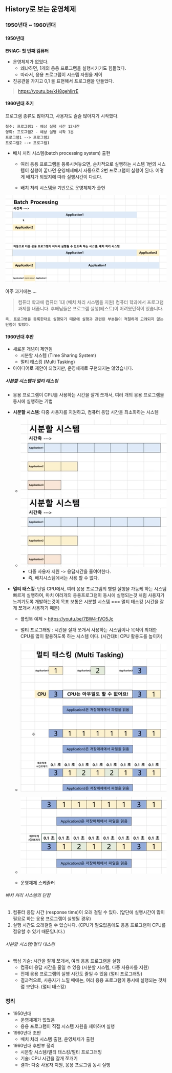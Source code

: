 ## History로 보는 운영체제

### 1950년대 ~ 1960년대

#### 1950년대
**ENIAC: 첫 번째 컴퓨터**
* 운영체제가 없었다. 
    * 왜냐하면, 1개의 응용 프로그램을 실행시키기도 힘들었다.
    * 따라서, 응용 프로그램이 시스템 자원을 제어
* 진공관을 가지고 0,1 을 표현해서 프로그램을 만들었다.
  
> https://youtu.be/kH8gehlirrE

#### 1960년대 초기
프로그램 종류도 많아지고, 사용자도 슬슬 많아지기 시작했다.

~~~
철수: 프로그램1 ‑ 예상 실행 시간 12시간
영희: 프로그램2 ‑ 예상 실행 시작 1분
프로그램1 ‑‑> 프로그램2
프로그램2 ‑‑> 프로그램1
~~~

* 배치 처리 시스템(batch processing system) 출현
    * 여러 응용 프로그램을 등록시켜놓으면, 순차적으로 실행하는 시스템
        1번의 시스템이 실행이 꿑나면 운영체제에서 자동으로 2번 프로그램이 실행이 된다.
        어떻게 배치가 되었지에 따라 실행시간이 다르다.

    * 배치 처리 시스템을 기반으로 운영체제가 출현

![batch processing](img/4-1.png)

아주 과거에는....
> 컴퓨터 학과에 컴퓨터 1대 (배치 처리 시스템을 지원)
    컴퓨터 학과에서 프로그램 과제를 내줍니다. 후배님들은 프로그램 실행(테스트)이 어려웠던적이 있습니다.

    즉, 프로그램을 등록한대로 실행되기 때문에 실행과 관련된 부분들이 적절하게 고려되지 않는 단점이 있었다.

#### 1960년대 후반
* 새로운 개념이 제안됨
    * 시분할 시스템 (Time Sharing System)
    * 멀티 태스킹 (Multi Tasking)
* 아이디어로 제안이 되었지만, 운영체제로 구현되지는 않았습니다.

##### 시분할 시스템과 멀티 태스킹
* 응용 프로그램이 CPU를 사용하는 시간을 잘개 쪼개서, 여러 개의 응용 프로그램을 동시에 실행하는 기법
* **시분할 시스템**: 다중 사용자를 지원하고, 컴퓨터 응답 시간을 최소화하는 시스템
    * ![시분할 시스템](img/5-1.png)
    * ![시분할 시스템](img/5-1.png)
        * 다중 사용자 지원 -> 응답시간을 줄여야한다.
        * 즉, 배치시스템에서는 사용 할 수 없다.
  
* **멀티 태스킹**: 단일 CPU에서, 여러 응용 프로그램의 병렬 실행을 가능케 하는 시스템
    빠르게 실행하여, 마치 여러개의 응용프로그램이 동시에 실행되는것 처럼 사용자가 느끼기도록 개발하는것이 목표
    보통은 시분할 시스템 === 멀티 태스킹 (시간을 잘게 쪼개서 사용하기 때문)
    * 플립북 예제 > https://youtu.be/7BW4-IVO5Jc

    * 멀티 프로그래밍 : 시간을 잘개 쪼개서 사용하는 시스템이나 목적이 최대한 CPU를 많이 활용하도록 하는 시스템 이다. (시간대비 CPU 활용도를 높이자)
  
    * ![시분할 시스템](img/6-1.png)
    * ![시분할 시스템](img/6-2.png)
    * 운영체제 스케줄러


###### 배치 처리 시스템의 단점
1. 컴퓨터 응답 시간 (response time)이 오래 걸릴 수 있다. (앞단에 실행시간이 많이 필요로 하는 응용 프로그램이 실행될 경우)
2. 실행 시간도 오래걸릴 수 있습니다. (CPU가 필요없음에도 응용 프로그램이 CPU를 점유할 수 있기 때문입니다.)

###### 시분할 시스템/멀티 태스킹
* 핵심 기술: 시간을 잘게 쪼개서, 여러 응용 프로그램을 실행
    * 컴퓨터 응답 시간을 줄일 수 있음 (시분할 시스템, 다중 사용자를 지원)
    * 전체 응용 프로그램의 실행 시간도 줄일 수 있음 (멀티 프로그래밍)
    * 결과적으로, 사용자가 느낄 때에는, 여러 응용 프로그램이 동시에 실행되는 것처럼 보인다. (멀티 태스킹)

### 정리
* 1950년대
    * 운영체제가 없었음
    * 응용 프로그램이 직접 시스템 자원을 제어하며 실행
* 1960년대 초반
    * 배치 처리 시스템 출현, 운영체제가 출현
* 1960년대 후반부 정리
    * 시분할 시스템/멀티 태스킹/멀티 프로그래밍
    * 기술: CPU 시간을 잘개 쪼개기
    * 결과: 다중 사용자 지원, 응용 프로그램 동시 실행